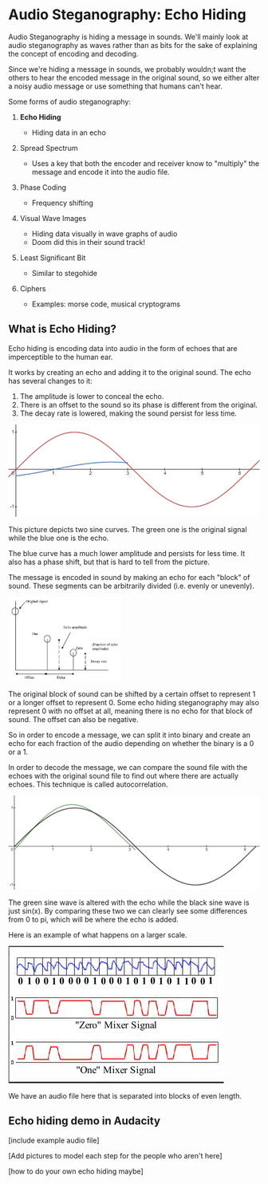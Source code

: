 # Audio Steganography: Echo Hiding

Audio Steganography is hiding a message in sounds. We'll mainly look at audio steganography as waves rather than as bits for the sake of explaining the concept of encoding and decoding.

Since we're hiding a message in sounds, we probably wouldn;t want the others to hear the encoded message in the original sound, so we either alter a noisy audio message or use something that humans can't hear.

Some forms of audio steganography:
1. <b>Echo Hiding</b>
    - Hiding data in an echo

2. Spread Spectrum
    - Uses a key that both the encoder and receiver know to "multiply" the message and encode it into the audio file.

3. Phase Coding
    - Frequency shifting

4. Visual Wave Images
    - Hiding data visually in wave graphs of audio
    - Doom did this in their sound track!

5. Least Significant Bit
    - Similar to stegohide

6. Ciphers
    - Examples: morse code, musical cryptograms

## What is Echo Hiding?

Echo hiding is encoding data into audio in the form of echoes that are imperceptible to the human ear. 

It works by creating an echo and adding it to the original sound. 
The echo has several changes to it:
1. The amplitude is lower to conceal the echo.
2. There is an offset to the sound so its phase is different from the original.
3. The decay rate is lowered, making the sound persist for less time.

![Echo Hiding sign graph](Images/echo2.png)

This picture depicts two sine curves. The green one is the original signal while the blue one is the echo.

The blue curve has a much lower amplitude and persists for less time. It also has a phase shift, but that is hard to tell from the picture.

The message is encoded in sound by making an echo for each "block" of sound. These segments can be arbitrarily divided (i.e. evenly or unevenly).

<img src="Images/EchoHidingExplanation.png" width="45%" height=40%> </img>

The original block of sound can be shifted by a certain offset to represent 1 or a longer offset to represent 0. Some echo hiding steganography may also represent 0 with no offset at all, meaning there is no echo for that block of sound. The offset can also be negative.

So in order to encode a message, we can split it into binary and create an echo for each fraction of the audio depending on whether the binary is a 0 or a 1. 

In order to decode the message, we can compare the sound file with the echoes with the original sound file to find out where there are actually echoes. This technique is called autocorrelation.

<img src = "Images/echo3.png"> </img>

The green sine wave is altered with the echo while the black sine wave is just sin(x). By comparing these two we can clearly see some differences from 0 to pi, which will be where the echo is added.



Here is an example of what happens on a larger scale.

<img src = "Images/An-example-of-echo-hiding.png"> </img>

We have an audio file here that is separated into blocks of even length. 

## Echo hiding demo in Audacity

[include example audio file]

[Add pictures to model each step for the people who aren't here]

[how to do your own echo hiding maybe]